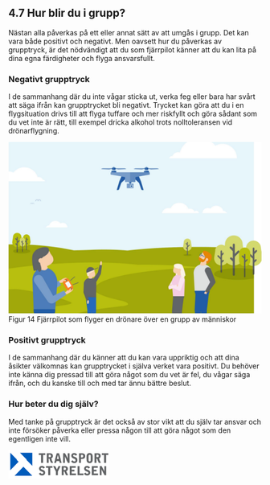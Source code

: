 ## 4.7 Hur blir du i grupp?

Nästan alla påverkas på ett eller annat sätt av att umgås i grupp. Det kan vara både positivt och negativt. Men oavsett hur du påverkas av grupptryck, är det nödvändigt att du som fjärrpilot känner att du kan lita på dina egna färdigheter och flyga ansvarsfullt.

### Negativt grupptryck

I de sammanhang där du inte vågar sticka ut, verka feg eller bara har svårt att säga ifrån kan grupptrycket bli negativt. Trycket kan göra att du i en flygsituation drivs till att flyga tuffare och mer riskfyllt och göra sådant som du vet inte är rätt, till exempel dricka alkohol trots nolltoleransen vid drönarflygning.

![Figur 14 Fjärrpilot som flyger en drönare över en grupp av människor](./A1A3_SE-sv/Figur_014.png)  
Figur 14 Fjärrpilot som flyger en drönare över en grupp av människor

### Positivt grupptryck

I de sammanhang där du känner att du kan vara uppriktig och att dina åsikter välkomnas kan grupptrycket i själva verket vara positivt. Du behöver inte känna dig pressad till att göra något som du vet är fel, du vågar säga ifrån, och du kanske till och med tar ännu bättre beslut.

### Hur beter du dig själv?

Med tanke på grupptryck är det också av stor vikt att du själv tar ansvar och inte försöker påverka eller pressa någon till att göra något som den egentligen inte vill.

![Transport Styrelsen](./images/Logga.png)  
